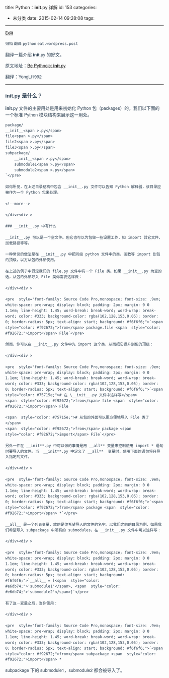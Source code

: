 title: Python：__init__.py 详解
id: 153
categories:
  - 未分类
date: 2015-02-14 09:28:08
tags:
---

<del style="position:relative;display:block">[Edit](http://maxiang.info/#/?provider=evernote_int&amp;guid=caa1bf58-8011-48a7-875c-13dd22ff0406)</del><div  style="line-height: 1.5; color: #2c3f51; font-family: Helvetica Neue, Arial, Hiragino Sans GB, STHeiti, Microsoft YaHei, WenQuanYi Micro Hei, SimSun, Song, sans-serif;">
                        <div ></div>
                    <div >

`归档` `翻译` `python` `eat.wordpress.post` 
</div><div >

翻译一篇介绍 __init__.py 的好文。 

原文地址：[Be Pythnoic: **init**.py](http://mikegrouchy.com/blog/2012/05/be-pythonic-__init__py.html) 

翻译：YongLi1992

* * *

</div><div >

### __init__.py 是什么？

__init__.py 文件的主要用处是用来初始化 Python 包（packages）的。我们以下面的一个标准 Python 模块结构来展示这一用处。

    package/
    __init__<span >.py</span>
    file<span >.py</span>
    file2<span >.py</span>
    file3<span >.py</span>
    subpackage/
        __init__<span >.py</span>
        submodule1<span >.py</span>
        submodule2<span >.py</span>
    `</pre>

    如你所见，在上述目录结构中包含 __init__.py 文件可以告知 Python 解释器，该目录应被作为一个 Python 包来处理。

    <!--more-->

    </div><div >

    ### __init__.py 中有什么

    __init__.py 可以是一个空文件。但它也可以为包做一些设置工作，如 import 其它文件，加载路径等等。

    一种常见的做法是在 __init__.py 中把同级 python 文件中的类，函数等 import 到包的顶级，以方从包的外部使用。

    在上述的例子中假定我们的 file.py 文件中有一个 File 类。如果 __init__.py 为空的话，从包的外部导入 File 类你需要这样做：

    </div><div >

    <pre  style="font-family: Source Code Pro,monospace; font-size: .9em; white-space: pre-wrap; display: block; padding: 2px; margin: 0 0 1.1em; line-height: 1.45; word-break: break-word; word-wrap: break-word; color: #333; background-color: rgba(102,128,153,0.05); border: 0; border-radius: 5px; text-align: start; background: #f6f6f6;">`<span  style="color: #f92672;">from</span> package.file <span  style="color: #f92672;">import</span> File`</pre>

    然而，你可以在 __init__.py 文件中先 import 这个类，从而把它提升到包的顶级：

    </div><div >

    <pre  style="font-family: Source Code Pro,monospace; font-size: .9em; white-space: pre-wrap; display: block; padding: 2px; margin: 0 0 1.1em; line-height: 1.45; word-break: break-word; word-wrap: break-word; color: #333; background-color: rgba(102,128,153,0.05); border: 0; border-radius: 5px; text-align: start; background: #f6f6f6;">`<span  style="color: #75715e;"># 在 \__init__.py 文件中这样写</span>
    <span  style="color: #f92672;">from</span> file <span  style="color: #f92672;">import</span> File

    <span  style="color: #75715e;"># 从包的外面可以更方便地导入 File 类了</span>
    <span  style="color: #f92672;">from</span> package <span  style="color: #f92672;">import</span> File`</pre>

    另外一件在 __init**.py 中可以做的事情是用 __all** 变量来控制使用 import * 语句时要导入的文件。当  __init**.py 中定义了 __all**  变量时，使用下面的语句将只导入指定的文件。

    </div><div >

    <pre  style="font-family: Source Code Pro,monospace; font-size: .9em; white-space: pre-wrap; display: block; padding: 2px; margin: 0 0 1.1em; line-height: 1.45; word-break: break-word; word-wrap: break-word; color: #333; background-color: rgba(102,128,153,0.05); border: 0; border-radius: 5px; text-align: start; background: #f6f6f6;">`<span  style="color: #f92672;">from</span> package <span  style="color: #f92672;">import</span> *`</pre>

    __all__ 是一个列表变量，放的是你希望导入的文件的名字。以我们之前的目录为例，如果我们希望导入 subpackage 中所有的 submodules，在 __init__.py 文件中可以这样写：

    </div><div >

    <pre  style="font-family: Source Code Pro,monospace; font-size: .9em; white-space: pre-wrap; display: block; padding: 2px; margin: 0 0 1.1em; line-height: 1.45; word-break: break-word; word-wrap: break-word; color: #333; background-color: rgba(102,128,153,0.05); border: 0; border-radius: 5px; text-align: start; background: #f6f6f6;">`__all__ = [<span  style="color: #e6db74;">'submodule1'</span>, <span  style="color: #e6db74;">'submodule2'</span>]`</pre>

    有了这一变量之后，当你使用：

    </div><div >

    <pre  style="font-family: Source Code Pro,monospace; font-size: .9em; white-space: pre-wrap; display: block; padding: 2px; margin: 0 0 1.1em; line-height: 1.45; word-break: break-word; word-wrap: break-word; color: #333; background-color: rgba(102,128,153,0.05); border: 0; border-radius: 5px; text-align: start; background: #f6f6f6;">`<span  style="color: #f92672;">from</span> subpackage <span  style="color: #f92672;">import</span> *

subpackage 下的 submodule1，submodule2 都会被导入了。
</div><div ></div></div><center style='display:none'>@%28%u5F52%u6863%29%5B%u7FFB%u8BD1%7Cpython%7Ceat.wordpress.post%5D%0A%23%23%20Python%uFF1A%5C__init__.py%20%u8BE6%u89E3%0A%u7FFB%u8BD1%u4E00%u7BC7%u4ECB%u7ECD%20%5C__init__.py%20%u7684%u597D%u6587%u3002%0A%u539F%u6587%u5730%u5740%uFF1A%5BBe%20Pythnoic%3A%20__init__.py%5D%28http%3A//mikegrouchy.com/blog/2012/05/be-pythonic-__init__py.html%29%0A%u7FFB%u8BD1%uFF1AYongLi1992%0A***%0A%23%23%23%20%5C__init__.py%20%u662F%u4EC0%u4E48%uFF1F%0A%5C__init__.py%20%u6587%u4EF6%u7684%u4E3B%u8981%u7528%u5904%u662F%u7528%u6765%u521D%u59CB%u5316%20Python%20%u5305%uFF08packages%uFF09%u7684%u3002%u6211%u4EEC%u4EE5%u4E0B%u9762%u7684%u4E00%u4E2A%u6807%u51C6%20Python%20%u6A21%u5757%u7ED3%u6784%u6765%u5C55%u793A%u8FD9%u4E00%u7528%u5904%u3002%0A%0A%20%20%20%20package/%0A%20%20%20%20__init__.py%0A%20%20%20%20file.py%0A%20%20%20%20file2.py%0A%20%20%20%20file3.py%0A%20%20%20%20subpackage/%0A%20%20%20%20%20%20%20%20__init__.py%0A%20%20%20%20%20%20%20%20submodule1.py%0A%20%20%20%20%20%20%20%20submodule2.py%0A%20%20%20%20%20%20%20%20%0A%u5982%u4F60%u6240%u89C1%uFF0C%u5728%u4E0A%u8FF0%u76EE%u5F55%u7ED3%u6784%u4E2D%u5305%u542B%20%5C__init__.py%20%u6587%u4EF6%u53EF%u4EE5%u544A%u77E5%20Python%20%u89E3%u91CA%u5668%uFF0C%u8BE5%u76EE%u5F55%u5E94%u88AB%u4F5C%u4E3A%u4E00%u4E2A%20Python%20%u5305%u6765%u5904%u7406%u3002%0A%0A%3C%21--more--%3E%0A%0A%23%23%23%20%5C__init__.py%20%u4E2D%u6709%u4EC0%u4E48%0A%5C__init__.py%20%u53EF%u4EE5%u662F%u4E00%u4E2A%u7A7A%u6587%u4EF6%u3002%u4F46%u5B83%u4E5F%u53EF%u4EE5%u4E3A%u5305%u505A%u4E00%u4E9B%u8BBE%u7F6E%u5DE5%u4F5C%uFF0C%u5982%20import%20%u5176%u5B83%u6587%u4EF6%uFF0C%u52A0%u8F7D%u8DEF%u5F84%u7B49%u7B49%u3002%0A%0A%u4E00%u79CD%u5E38%u89C1%u7684%u505A%u6CD5%u662F%u5728%20%5C__init__.py%20%u4E2D%u628A%u540C%u7EA7%20python%20%u6587%u4EF6%u4E2D%u7684%u7C7B%uFF0C%u51FD%u6570%u7B49%20import%20%u5230%u5305%u7684%u9876%u7EA7%uFF0C%u4EE5%u65B9%u4ECE%u5305%u7684%u5916%u90E8%u4F7F%u7528%u3002%0A%0A%u5728%u4E0A%u8FF0%u7684%u4F8B%u5B50%u4E2D%u5047%u5B9A%u6211%u4EEC%u7684%20file.py%20%u6587%u4EF6%u4E2D%u6709%u4E00%u4E2A%20File%20%u7C7B%u3002%u5982%u679C%20%5C__init__.py%20%u4E3A%u7A7A%u7684%u8BDD%uFF0C%u4ECE%u5305%u7684%u5916%u90E8%u5BFC%u5165%20File%20%u7C7B%u4F60%u9700%u8981%u8FD9%u6837%u505A%uFF1A%0A%60%60%60python%0Afrom%20package.file%20import%20File%0A%60%60%60%0A%u7136%u800C%uFF0C%u4F60%u53EF%u4EE5%u5728%20%5C__init__.py%20%u6587%u4EF6%u4E2D%u5148%20import%20%u8FD9%u4E2A%u7C7B%uFF0C%u4ECE%u800C%u628A%u5B83%u63D0%u5347%u5230%u5305%u7684%u9876%u7EA7%uFF1A%0A%60%60%60python%0A%23%20%u5728%20%5C__init__.py%20%u6587%u4EF6%u4E2D%u8FD9%u6837%u5199%0Afrom%20file%20import%20File%0A%0A%23%20%u4ECE%u5305%u7684%u5916%u9762%u53EF%u4EE5%u66F4%u65B9%u4FBF%u5730%u5BFC%u5165%20File%20%u7C7B%u4E86%0Afrom%20package%20import%20File%0A%60%60%60%0A%0A%u53E6%u5916%u4E00%u4EF6%u5728%20%5C__init__.py%20%u4E2D%u53EF%u4EE5%u505A%u7684%u4E8B%u60C5%u662F%u7528%20%5C__all__%20%u53D8%u91CF%u6765%u63A7%u5236%u4F7F%u7528%20import%20*%20%u8BED%u53E5%u65F6%u8981%u5BFC%u5165%u7684%u6587%u4EF6%u3002%u5F53%20%20%5C__init__.py%20%u4E2D%u5B9A%u4E49%u4E86%20%5C__all__%20%20%u53D8%u91CF%u65F6%uFF0C%u4F7F%u7528%u4E0B%u9762%u7684%u8BED%u53E5%u5C06%u53EA%u5BFC%u5165%u6307%u5B9A%u7684%u6587%u4EF6%u3002%0A%60%60%60python%0Afrom%20package%20import%20*%0A%60%60%60%0A%5C__all__%20%u662F%u4E00%u4E2A%u5217%u8868%u53D8%u91CF%uFF0C%u653E%u7684%u662F%u4F60%u5E0C%u671B%u5BFC%u5165%u7684%u6587%u4EF6%u7684%u540D%u5B57%u3002%u4EE5%u6211%u4EEC%u4E4B%u524D%u7684%u76EE%u5F55%u4E3A%u4F8B%uFF0C%u5982%u679C%u6211%u4EEC%u5E0C%u671B%u5BFC%u5165%20subpackage%20%u4E2D%u6240%u6709%u7684%20submodules%uFF0C%u5728%20%5C__init__.py%20%u6587%u4EF6%u4E2D%u53EF%u4EE5%u8FD9%u6837%u5199%uFF1A%0A%60%60%60python%0A__all__%20%3D%20%5B%27submodule1%27%2C%20%27submodule2%27%5D%0A%60%60%60%0A%u6709%u4E86%u8FD9%u4E00%u53D8%u91CF%u4E4B%u540E%uFF0C%u5F53%u4F60%u4F7F%u7528%uFF1A%0A%60%60%60python%0Afrom%20subpackage%20import%20*%0A%60%60%60%0Asubpackage%20%u4E0B%u7684%20submodule1%uFF0Csubmodule2%20%u90FD%u4F1A%u88AB%u5BFC%u5165%u4E86%u3002</center>